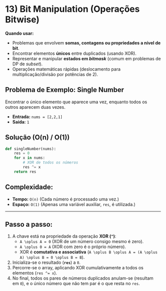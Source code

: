 # 13) Bit Manipulation (Operações Bitwise)

**Quando usar:**

* Problemas que envolvem **somas, contagens ou propriedades a nível de bit**.
* Encontrar elementos **únicos** entre duplicados (usando XOR).
* Representar e manipular **estados em *bitmask*** (comum em problemas de DP de *subset*).
* Operações matemáticas rápidas (deslocamento para multiplicação/divisão por potências de 2).

## Problema de Exemplo: Single Number

Encontrar o único elemento que aparece uma vez, enquanto todos os outros aparecem duas vezes.

* **Entrada:** `nums = [2,2,1]`
* **Saída:** `1`

## Solução (O(n) / O(1))

```python
def singleNumber(nums):
    res = 0
    for x in nums:
        # XOR de todos os números
        res ^= x
    return res
```

## Complexidade:

* **Tempo:** `O(n)` (Cada número é processado uma vez.)
* **Espaço:** `O(1)` (Apenas uma variável auxiliar, `res`, é utilizada.)

---

## Passo a passo:

1.  A chave está na propriedade da operação **XOR (`^`)**:
    * `A \oplus A = 0` (XOR de um número consigo mesmo é zero).
    * `A \oplus 0 = A` (XOR com zero é o próprio número).
    * XOR é **comutativa e associativa** (`A \oplus B \oplus A = (A \oplus A) \oplus B = 0 \oplus B = B`).
2.  Inicializa-se o resultado (**`res`**) a `0`.
3.  Percorre-se o array, aplicando XOR cumulativamente a todos os elementos (`res ^= x`).
4.  No final, todos os pares de números duplicados anulam-se (resultam em `0`), e o único número que não tem par é o que resta no `res`.